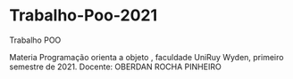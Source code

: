 # Trabalho-Poo-2021
Trabalho POO

Materia Programação orienta a objeto , faculdade UniRuy Wyden, primeiro semestre de 2021.
Docente:  OBERDAN ROCHA PINHEIRO
